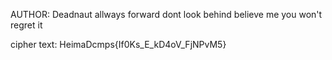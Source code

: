 AUTHOR: Deadnaut
allways forward dont look behind believe me you won't regret it

cipher text: HeimaDcmps{If0Ks_E_kD4oV_FjNPvM5}
